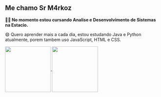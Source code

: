 ## Me chamo Sr M4rkoz

**👨‍💻 No momento estou cursando Analise e Desenvolvimento de Sistemas na Estacio.**

😄 Quero aprender mais a cada dia, estou estudando Java e Python atualmente, porem tambem uso JavaScript, HTML e CSS.

<a href="https://github.com/anuraghazra/github-readme-stats">
  <img height=150 align="center" style="border-left: 20px;" src="https://github-readme-stats.vercel.app/api?username=Sr-M4rkoz" />
</a>
<a href="https://github.com/anuraghazra/convoychat">
  <img height=150 align="center" src="https://github-readme-stats.vercel.app/api/top-langs?username=Sr-M4rkoz&layout=compact&langs_count=8&card_width=320" />
</a>
